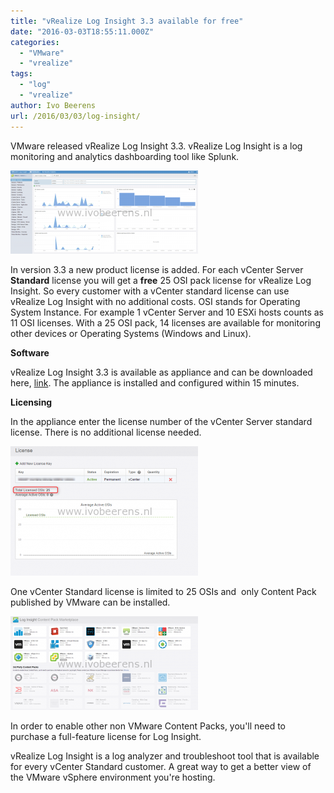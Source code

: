 ```yaml
---
title: "vRealize Log Insight 3.3 available for free"
date: "2016-03-03T18:55:11.000Z"
categories: 
  - "VMware"
  - "vrealize"
tags: 
  - "log"
  - "vrealize"
author: Ivo Beerens
url: /2016/03/03/log-insight/
---
```


VMware released vRealize Log Insight 3.3. vRealize Log Insight is a log monitoring and analytics dashboarding tool like Splunk.

[![events](images/events-300x133.png)](images/events.png)

In version 3.3 a new product license is added. For each vCenter Server **Standard** license you will get a **free** 25 OSI pack license for vRealize Log Insight. So every customer with a vCenter standard license can use vRealize Log Insight with no additional costs. OSI stands for Operating System Instance. For example 1 vCenter Server and 10 ESXi hosts counts as 11 OSI licenses. With a 25 OSI pack, 14 licenses are available for monitoring other devices or Operating Systems (Windows and Linux).

**Software**

vRealize Log Insight 3.3 is available as appliance and can be downloaded here, [link](http://VMware.us7.list-manage.com/track/click?u=8883ed972be404bb0bec04558&id=3bca97b975&e=93105b0ed8). The appliance is installed and configured within 15 minutes.

**Licensing**

In the appliance enter the license number of the vCenter Server standard license. There is no additional license needed.

[![2016-03-02_10h08_47](images/2016-03-02_10h08_47-300x207.png)](images/2016-03-02_10h08_47.png)

One vCenter Standard license is limited to 25 OSIs and  only Content Pack published by VMware can be installed.

[![contentpacks](images/contentpacks-300x150.png)](images/contentpacks.png)

In order to enable other non VMware Content Packs, you'll need to purchase a full-feature license for Log Insight.

vRealize Log Insight is a log analyzer and troubleshoot tool that is available for every vCenter Standard customer. A great way to get a better view of the VMware vSphere environment you're hosting.